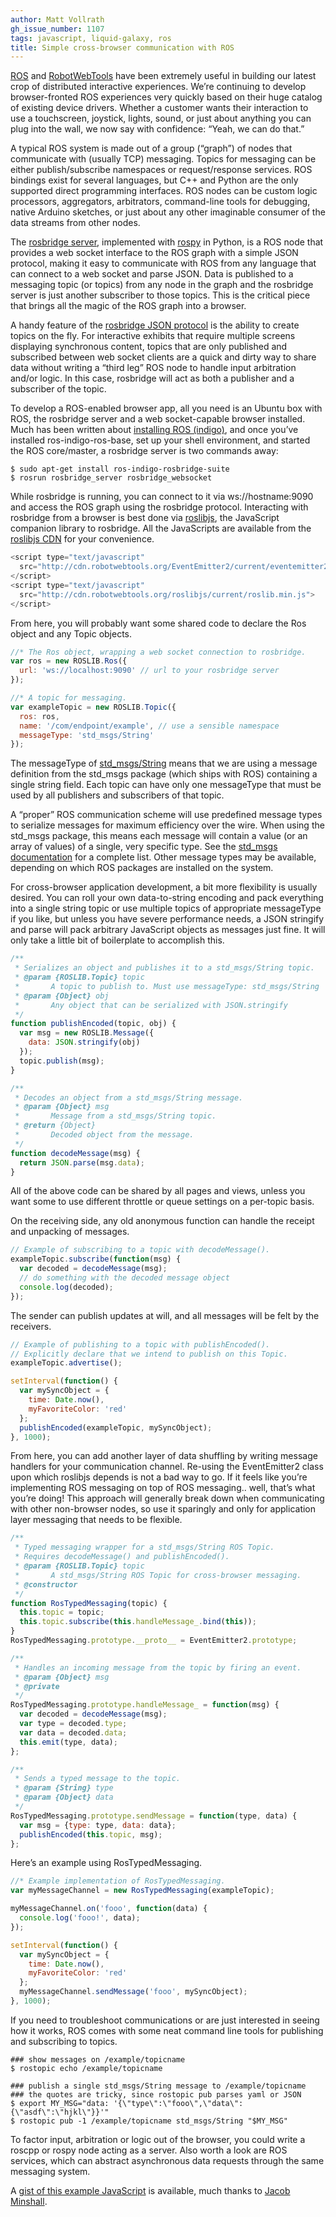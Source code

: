 ```yaml
---
author: Matt Vollrath
gh_issue_number: 1107
tags: javascript, liquid-galaxy, ros
title: Simple cross-browser communication with ROS
---
```


[ROS](http://www.ros.org/) and [RobotWebTools](http://robotwebtools.org/) have been extremely useful in building our latest crop of distributed interactive experiences. We’re continuing to develop browser-fronted ROS experiences very quickly based on their huge catalog of existing device drivers. Whether a customer wants their interaction to use a touchscreen, joystick, lights, sound, or just about anything you can plug into the wall, we now say with confidence: “Yeah, we can do that.”

A typical ROS system is made out of a group (“graph”) of nodes that communicate with (usually TCP) messaging. Topics for messaging can be either publish/subscribe namespaces or request/response services. ROS bindings exist for several languages, but C++ and Python are the only supported direct programming interfaces. ROS nodes can be custom logic processors, aggregators, arbitrators, command-line tools for debugging, native Arduino sketches, or just about any other imaginable consumer of the data streams from other nodes.

The [rosbridge server](https://github.com/RobotWebTools/rosbridge_suite/tree/master), implemented with [rospy](http://wiki.ros.org/rospy) in Python, is a ROS node that provides a web socket interface to the ROS graph with a simple JSON protocol, making it easy to communicate with ROS from any language that can connect to a web socket and parse JSON. Data is published to a messaging topic (or topics) from any node in the graph and the rosbridge server is just another subscriber to those topics. This is the critical piece that brings all the magic of the ROS graph into a browser.

A handy feature of the [rosbridge JSON protocol](https://github.com/RobotWebTools/rosbridge_suite/blob/master/ROSBRIDGE_PROTOCOL.md) is the ability to create topics on the fly. For interactive exhibits that require multiple screens displaying synchronous content, topics that are only published and subscribed between web socket clients are a quick and dirty way to share data without writing a “third leg” ROS node to handle input arbitration and/or logic. In this case, rosbridge will act as both a publisher and a subscriber of the topic.

To develop a ROS-enabled browser app, all you need is an Ubuntu box with ROS, the rosbridge server and a web socket-capable browser installed. Much has been written about [installing ROS (indigo)](http://wiki.ros.org/indigo/Installation/Ubuntu), and once you’ve installed ros-indigo-ros-base, set up your shell environment, and started the ROS core/master, a rosbridge server is two commands away:

```
$ sudo apt-get install ros-indigo-rosbridge-suite
$ rosrun rosbridge_server rosbridge_websocket
```

While rosbridge is running, you can connect to it via ws://hostname:9090 and access the ROS graph using the rosbridge protocol. Interacting with rosbridge from a browser is best done via [roslibjs](http://wiki.ros.org/roslibjs), the JavaScript companion library to rosbridge. All the JavaScripts are available from the [roslibjs CDN](http://wiki.ros.org/roslibjs#CDN_Releases) for your convenience.

```javascript
<script type="text/javascript"
  src="http://cdn.robotwebtools.org/EventEmitter2/current/eventemitter2.min.js">
</script>
<script type="text/javascript"
  src="http://cdn.robotwebtools.org/roslibjs/current/roslib.min.js">
</script>
```

From here, you will probably want some shared code to declare the Ros object and any Topic objects.

```javascript
//* The Ros object, wrapping a web socket connection to rosbridge.
var ros = new ROSLIB.Ros({
  url: 'ws://localhost:9090' // url to your rosbridge server
});

//* A topic for messaging.
var exampleTopic = new ROSLIB.Topic({
  ros: ros,
  name: '/com/endpoint/example', // use a sensible namespace
  messageType: 'std_msgs/String'
});
```

The messageType of [std_msgs/String](http://docs.ros.org/api/std_msgs/html/msg/String.html) means that we are using a message definition from the std_msgs package (which ships with ROS) containing a single string field. Each topic can have only one messageType that must be used by all publishers and subscribers of that topic.

A “proper” ROS communication scheme will use predefined message types to serialize messages for maximum efficiency over the wire. When using the std_msgs package, this means each message will contain a value (or an array of values) of a single, very specific type. See the [std_msgs documentation](http://wiki.ros.org/std_msgs) for a complete list. Other message types may be available, depending on which ROS packages are installed on the system.

For cross-browser application development, a bit more flexibility is usually desired. You can roll your own data-to-string encoding and pack everything into a single string topic or use multiple topics of appropriate messageType if you like, but unless you have severe performance needs, a JSON stringify and parse will pack arbitrary JavaScript objects as messages just fine. It will only take a little bit of boilerplate to accomplish this.

```javascript
/**
 * Serializes an object and publishes it to a std_msgs/String topic.
 * @param {ROSLIB.Topic} topic
 *       A topic to publish to. Must use messageType: std_msgs/String
 * @param {Object} obj
 *       Any object that can be serialized with JSON.stringify
 */
function publishEncoded(topic, obj) {
  var msg = new ROSLIB.Message({
    data: JSON.stringify(obj)
  });
  topic.publish(msg);
}

/**
 * Decodes an object from a std_msgs/String message.
 * @param {Object} msg
 *       Message from a std_msgs/String topic.
 * @return {Object}
 *       Decoded object from the message.
 */
function decodeMessage(msg) {
  return JSON.parse(msg.data);
}
```

All of the above code can be shared by all pages and views, unless you want some to use different throttle or queue settings on a per-topic basis.

On the receiving side, any old anonymous function can handle the receipt and unpacking of messages.

```javascript
// Example of subscribing to a topic with decodeMessage().
exampleTopic.subscribe(function(msg) {
  var decoded = decodeMessage(msg);
  // do something with the decoded message object
  console.log(decoded);
});
```

The sender can publish updates at will, and all messages will be felt by the receivers.

```javascript
// Example of publishing to a topic with publishEncoded().
// Explicitly declare that we intend to publish on this Topic.
exampleTopic.advertise();

setInterval(function() {
  var mySyncObject = {
    time: Date.now(),
    myFavoriteColor: 'red'
  };
  publishEncoded(exampleTopic, mySyncObject);
}, 1000);
```

From here, you can add another layer of data shuffling by writing message handlers for your communication channel. Re-using the EventEmitter2 class upon which roslibjs depends is not a bad way to go. If it feels like you’re implementing ROS messaging on top of ROS messaging.. well, that’s what you’re doing! This approach will generally break down when communicating with other non-browser nodes, so use it sparingly and only for application layer messaging that needs to be flexible.

```javascript
/**
 * Typed messaging wrapper for a std_msgs/String ROS Topic.
 * Requires decodeMessage() and publishEncoded().
 * @param {ROSLIB.Topic} topic
 *       A std_msgs/String ROS Topic for cross-browser messaging.
 * @constructor
 */
function RosTypedMessaging(topic) {
  this.topic = topic;
  this.topic.subscribe(this.handleMessage_.bind(this));
}
RosTypedMessaging.prototype.__proto__ = EventEmitter2.prototype;

/**
 * Handles an incoming message from the topic by firing an event.
 * @param {Object} msg
 * @private
 */
RosTypedMessaging.prototype.handleMessage_ = function(msg) {
  var decoded = decodeMessage(msg);
  var type = decoded.type;
  var data = decoded.data;
  this.emit(type, data);
};

/**
 * Sends a typed message to the topic.
 * @param {String} type
 * @param {Object} data
 */
RosTypedMessaging.prototype.sendMessage = function(type, data) {
  var msg = {type: type, data: data};
  publishEncoded(this.topic, msg);
};
```

Here’s an example using RosTypedMessaging.

```javascript
//* Example implementation of RosTypedMessaging.
var myMessageChannel = new RosTypedMessaging(exampleTopic);

myMessageChannel.on('fooo', function(data) {
  console.log('fooo!', data);
});

setInterval(function() {
  var mySyncObject = {
    time: Date.now(),
    myFavoriteColor: 'red'
  };
  myMessageChannel.sendMessage('fooo', mySyncObject);
}, 1000);
```

If you need to troubleshoot communications or are just interested in seeing how it works, ROS comes with some neat command line tools for publishing and subscribing to topics.

```nohighlight
### show messages on /example/topicname
$ rostopic echo /example/topicname

### publish a single std_msgs/String message to /example/topicname
### the quotes are tricky, since rostopic pub parses yaml or JSON
$ export MY_MSG="data: '{\"type\":\"fooo\",\"data\":{\"asdf\":\"hjkl\"}}'"
$ rostopic pub -1 /example/topicname std_msgs/String "$MY_MSG"
```

To factor input, arbitration or logic out of the browser, you could write a roscpp or rospy node acting as a server. Also worth a look are ROS services, which can abstract asynchronous data requests through the same messaging system.

A [gist of this example JavaScript](https://gist.github.com/minshallj/50e6b2e85985ca56e8e0) is available, much thanks to [Jacob Minshall](/team/jacob_minshall).
